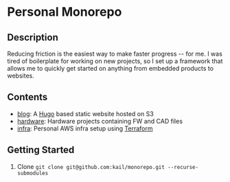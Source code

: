 # Personal Monorepo

## Description
Reducing friction is the easiest way to make faster progress -- for me. I was tired of
boilerplate for working on new projects, so I set up a framework that allows me to
quickly get started on anything from embedded products to websites.

## Contents
 * [blog](blog/): A [Hugo](https://gohugo.io/) based static website hosted on S3
 * [hardware](hw/): Hardware projects containing FW and CAD files
 * [infra](infra/): Personal AWS infra setup using [Terraform](https://www.terraform.io/)

## Getting Started
1. Clone `git clone git@github.com:kail/monorepo.git --recurse-submodules`
